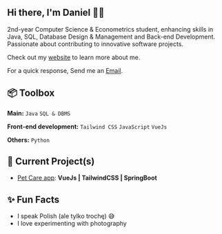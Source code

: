 
## Hi there, I'm Daniel 👋🏼

2nd-year Computer Science & Econometrics student, enhancing skills in Java, SQL, Database Design & Management and Back-end Development. Passionate about contributing to innovative software projects.

Check out my [website](https://www.heisdanielade.xyz/) to learn more about me.

For a quick response, Send me an [Email](mailto:danieladeofficial@gmail.com). 

## 📦 Toolbox
**Main:** `Java` `SQL & DBMS` 

**Front-end development:** `Tailwind CSS` `JavaScript` `VueJs`

**Others:** `Python` 

## 🤖 Current Project(s)
- [Pet Care app](https://pamietampsa.netlify.app/): **VueJs | TailwindCSS | SpringBoot**

## ✨ Fun Facts 
- I speak Polish (ale tylko trochę) 😅
- I love experimenting with photography


